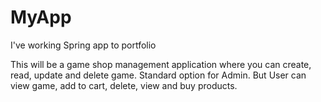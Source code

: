 # MyApp
I've working Spring app to portfolio

This will be a game shop management application where you can create, read, update and delete game. Standard option for Admin. But User can view game, add to cart, delete, view and buy products.
